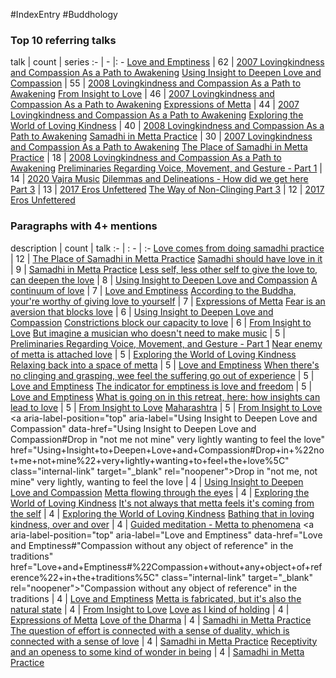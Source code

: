#IndexEntry #Buddhology

### Top 10 referring talks
talk | count | series
:- | - |: -
<a data-href="Love and Emptiness" href="Love+and+Emptiness" class="internal-link" target="_blank" rel="noopener">Love and Emptiness</a> | 62 | <a data-href="2007 Lovingkindness and Compassion As a Path to Awakening" href="2007+Lovingkindness+and+Compassion+As+a+Path+to+Awakening" class="internal-link" target="_blank" rel="noopener">2007 Lovingkindness and Compassion As a Path to Awakening</a>
<a data-href="Using Insight to Deepen Love and Compassion" href="Using+Insight+to+Deepen+Love+and+Compassion" class="internal-link" target="_blank" rel="noopener">Using Insight to Deepen Love and Compassion</a> | 55 | <a data-href="2008 Lovingkindness and Compassion As a Path to Awakening" href="2008+Lovingkindness+and+Compassion+As+a+Path+to+Awakening" class="internal-link" target="_blank" rel="noopener">2008 Lovingkindness and Compassion As a Path to Awakening</a>
<a data-href="From Insight to Love" href="From+Insight+to+Love" class="internal-link" target="_blank" rel="noopener">From Insight to Love</a> | 46 | <a data-href="2007 Lovingkindness and Compassion As a Path to Awakening" href="2007+Lovingkindness+and+Compassion+As+a+Path+to+Awakening" class="internal-link" target="_blank" rel="noopener">2007 Lovingkindness and Compassion As a Path to Awakening</a>
<a data-href="Expressions of Metta" href="Expressions+of+Metta" class="internal-link" target="_blank" rel="noopener">Expressions of Metta</a> | 44 | <a data-href="2007 Lovingkindness and Compassion As a Path to Awakening" href="2007+Lovingkindness+and+Compassion+As+a+Path+to+Awakening" class="internal-link" target="_blank" rel="noopener">2007 Lovingkindness and Compassion As a Path to Awakening</a>
<a data-href="Exploring the World of Loving Kindness" href="Exploring+the+World+of+Loving+Kindness" class="internal-link" target="_blank" rel="noopener">Exploring the World of Loving Kindness</a> | 40 | <a data-href="2008 Lovingkindness and Compassion As a Path to Awakening" href="2008+Lovingkindness+and+Compassion+As+a+Path+to+Awakening" class="internal-link" target="_blank" rel="noopener">2008 Lovingkindness and Compassion As a Path to Awakening</a>
<a data-href="Samadhi in Metta Practice" href="Samadhi+in+Metta+Practice" class="internal-link" target="_blank" rel="noopener">Samadhi in Metta Practice</a> | 30 | <a data-href="2007 Lovingkindness and Compassion As a Path to Awakening" href="2007+Lovingkindness+and+Compassion+As+a+Path+to+Awakening" class="internal-link" target="_blank" rel="noopener">2007 Lovingkindness and Compassion As a Path to Awakening</a>
<a data-href="The Place of Samadhi in Metta Practice" href="The+Place+of+Samadhi+in+Metta+Practice" class="internal-link" target="_blank" rel="noopener">The Place of Samadhi in Metta Practice</a> | 18 | <a data-href="2008 Lovingkindness and Compassion As a Path to Awakening" href="2008+Lovingkindness+and+Compassion+As+a+Path+to+Awakening" class="internal-link" target="_blank" rel="noopener">2008 Lovingkindness and Compassion As a Path to Awakening</a>
<a data-href="Preliminaries Regarding Voice, Movement, and Gesture - Part 1" href="Preliminaries+Regarding+Voice%2C+Movement%2C+and+Gesture+-+Part+1" class="internal-link" target="_blank" rel="noopener">Preliminaries Regarding Voice, Movement, and Gesture - Part 1</a> | 14 | <a data-href="2020 Vajra Music" href="2020+Vajra+Music" class="internal-link" target="_blank" rel="noopener">2020 Vajra Music</a>
<a data-href="Dilemmas and Delineations - How did we get here Part 3" href="Dilemmas+and+Delineations+-+How+did+we+get+here+Part+3" class="internal-link" target="_blank" rel="noopener">Dilemmas and Delineations - How did we get here Part 3</a> | 13 | <a data-href="2017 Eros Unfettered" href="2017+Eros+Unfettered" class="internal-link" target="_blank" rel="noopener">2017 Eros Unfettered</a>
<a data-href="The Way of Non-Clinging Part 3" href="The+Way+of+Non-Clinging+Part+3" class="internal-link" target="_blank" rel="noopener">The Way of Non-Clinging Part 3</a> | 12 | <a data-href="2017 Eros Unfettered" href="2017+Eros+Unfettered" class="internal-link" target="_blank" rel="noopener">2017 Eros Unfettered</a>

### Paragraphs with 4+ mentions
description | count | talk
:- | : - | :-
<a aria-label-position="top" aria-label="The Place of Samadhi in Metta Practice" data-href="The Place of Samadhi in Metta Practice#Love comes from doing samadhi practice\" href="The+Place+of+Samadhi+in+Metta+Practice#Love+comes+from+doing+samadhi+practice%5C" class="internal-link" target="_blank" rel="noopener">Love comes from doing samadhi practice</a> | 12 | <a data-href="The Place of Samadhi in Metta Practice" href="The+Place+of+Samadhi+in+Metta+Practice" class="internal-link" target="_blank" rel="noopener">The Place of Samadhi in Metta Practice</a>
<a aria-label-position="top" aria-label="Samadhi in Metta Practice" data-href="Samadhi in Metta Practice#Samadhi should have love in it\" href="Samadhi+in+Metta+Practice#Samadhi+should+have+love+in+it%5C" class="internal-link" target="_blank" rel="noopener">Samadhi should have love in it</a> | 9 | <a data-href="Samadhi in Metta Practice" href="Samadhi+in+Metta+Practice" class="internal-link" target="_blank" rel="noopener">Samadhi in Metta Practice</a>
<a aria-label-position="top" aria-label="Using Insight to Deepen Love and Compassion" data-href="Using Insight to Deepen Love and Compassion#Less self less other self to give the love to can deepen the love\" href="Using+Insight+to+Deepen+Love+and+Compassion#Less+self+less+other+self+to+give+the+love+to+can+deepen+the+love%5C" class="internal-link" target="_blank" rel="noopener">Less self, less other self to give the love to, can deepen the love</a> | 8 | <a data-href="Using Insight to Deepen Love and Compassion" href="Using+Insight+to+Deepen+Love+and+Compassion" class="internal-link" target="_blank" rel="noopener">Using Insight to Deepen Love and Compassion</a>
<a aria-label-position="top" aria-label="Love and Emptiness" data-href="Love and Emptiness#A continuum of love\" href="Love+and+Emptiness#A+continuum+of+love%5C" class="internal-link" target="_blank" rel="noopener">A continuum of love</a> | 7 | <a data-href="Love and Emptiness" href="Love+and+Emptiness" class="internal-link" target="_blank" rel="noopener">Love and Emptiness</a>
<a aria-label-position="top" aria-label="Expressions of Metta" data-href="Expressions of Metta#According to the Buddha your're worthy of giving love to yourself\" href="Expressions+of+Metta#According+to+the+Buddha+your%27re+worthy+of+giving+love+to+yourself%5C" class="internal-link" target="_blank" rel="noopener">According to the Buddha, your&#x27;re worthy of giving love to yourself</a> | 7 | <a data-href="Expressions of Metta" href="Expressions+of+Metta" class="internal-link" target="_blank" rel="noopener">Expressions of Metta</a>
<a aria-label-position="top" aria-label="Using Insight to Deepen Love and Compassion" data-href="Using Insight to Deepen Love and Compassion#Fear is an aversion that blocks love\" href="Using+Insight+to+Deepen+Love+and+Compassion#Fear+is+an+aversion+that+blocks+love%5C" class="internal-link" target="_blank" rel="noopener">Fear is an aversion that blocks love</a> | 6 | <a data-href="Using Insight to Deepen Love and Compassion" href="Using+Insight+to+Deepen+Love+and+Compassion" class="internal-link" target="_blank" rel="noopener">Using Insight to Deepen Love and Compassion</a>
<a aria-label-position="top" aria-label="From Insight to Love" data-href="From Insight to Love#Constrictions block our capacity to love\" href="From+Insight+to+Love#Constrictions+block+our+capacity+to+love%5C" class="internal-link" target="_blank" rel="noopener">Constrictions block our capacity to love</a> | 6 | <a data-href="From Insight to Love" href="From+Insight+to+Love" class="internal-link" target="_blank" rel="noopener">From Insight to Love</a>
<a aria-label-position="top" aria-label="Preliminaries Regarding Voice, Movement, and Gesture - Part 1" data-href="Preliminaries Regarding Voice, Movement, and Gesture - Part 1#But imagine a musician who doesn't need to make music\" href="Preliminaries+Regarding+Voice%2C+Movement%2C+and+Gesture+-+Part+1#But+imagine+a+musician+who+doesn%27t+need+to+make+music%5C" class="internal-link" target="_blank" rel="noopener">But imagine a musician who doesn&#x27;t need to make music</a> | 5 | <a data-href="Preliminaries Regarding Voice, Movement, and Gesture - Part 1" href="Preliminaries+Regarding+Voice%2C+Movement%2C+and+Gesture+-+Part+1" class="internal-link" target="_blank" rel="noopener">Preliminaries Regarding Voice, Movement, and Gesture - Part 1</a>
<a aria-label-position="top" aria-label="Exploring the World of Loving Kindness" data-href="Exploring the World of Loving Kindness#Near enemy of metta is attached love\" href="Exploring+the+World+of+Loving+Kindness#Near+enemy+of+metta+is+attached+love%5C" class="internal-link" target="_blank" rel="noopener">Near enemy of metta is attached love</a> | 5 | <a data-href="Exploring the World of Loving Kindness" href="Exploring+the+World+of+Loving+Kindness" class="internal-link" target="_blank" rel="noopener">Exploring the World of Loving Kindness</a>
<a aria-label-position="top" aria-label="Love and Emptiness" data-href="Love and Emptiness#Relaxing back into a space of metta\" href="Love+and+Emptiness#Relaxing+back+into+a+space+of+metta%5C" class="internal-link" target="_blank" rel="noopener">Relaxing back into a space of metta</a> | 5 | <a data-href="Love and Emptiness" href="Love+and+Emptiness" class="internal-link" target="_blank" rel="noopener">Love and Emptiness</a>
<a aria-label-position="top" aria-label="Love and Emptiness" data-href="Love and Emptiness#When there's no clinging and grasping wee feel the suffering go out of experience\" href="Love+and+Emptiness#When+there%27s+no+clinging+and+grasping+wee+feel+the+suffering+go+out+of+experience%5C" class="internal-link" target="_blank" rel="noopener">When there&#x27;s no clinging and grasping, wee feel the suffering go out of experience</a> | 5 | <a data-href="Love and Emptiness" href="Love+and+Emptiness" class="internal-link" target="_blank" rel="noopener">Love and Emptiness</a>
<a aria-label-position="top" aria-label="Love and Emptiness" data-href="Love and Emptiness#The indicator for emptiness is love and freedom\" href="Love+and+Emptiness#The+indicator+for+emptiness+is+love+and+freedom%5C" class="internal-link" target="_blank" rel="noopener">The indicator for emptiness is love and freedom</a> | 5 | <a data-href="Love and Emptiness" href="Love+and+Emptiness" class="internal-link" target="_blank" rel="noopener">Love and Emptiness</a>
<a aria-label-position="top" aria-label="From Insight to Love" data-href="From Insight to Love#What is going on in this retreat here how insights can lead to love\" href="From+Insight+to+Love#What+is+going+on+in+this+retreat+here+how+insights+can+lead+to+love%5C" class="internal-link" target="_blank" rel="noopener">What is going on in this retreat, here: how insights can lead to love</a> | 5 | <a data-href="From Insight to Love" href="From+Insight+to+Love" class="internal-link" target="_blank" rel="noopener">From Insight to Love</a>
<a aria-label-position="top" aria-label="From Insight to Love" data-href="From Insight to Love#Maharashtra\" href="From+Insight+to+Love#Maharashtra%5C" class="internal-link" target="_blank" rel="noopener">Maharashtra</a> | 5 | <a data-href="From Insight to Love" href="From+Insight+to+Love" class="internal-link" target="_blank" rel="noopener">From Insight to Love</a>
<a aria-label-position="top" aria-label="Using Insight to Deepen Love and Compassion" data-href="Using Insight to Deepen Love and Compassion#Drop in "not me not mine" very lightly wanting to feel the love\" href="Using+Insight+to+Deepen+Love+and+Compassion#Drop+in+%22not+me+not+mine%22+very+lightly+wanting+to+feel+the+love%5C" class="internal-link" target="_blank" rel="noopener">Drop in &quot;not me, not mine&quot; very lightly, wanting to feel the love</a> | 4 | <a data-href="Using Insight to Deepen Love and Compassion" href="Using+Insight+to+Deepen+Love+and+Compassion" class="internal-link" target="_blank" rel="noopener">Using Insight to Deepen Love and Compassion</a>
<a aria-label-position="top" aria-label="Exploring the World of Loving Kindness" data-href="Exploring the World of Loving Kindness#Metta flowing through the eyes\" href="Exploring+the+World+of+Loving+Kindness#Metta+flowing+through+the+eyes%5C" class="internal-link" target="_blank" rel="noopener">Metta flowing through the eyes</a> | 4 | <a data-href="Exploring the World of Loving Kindness" href="Exploring+the+World+of+Loving+Kindness" class="internal-link" target="_blank" rel="noopener">Exploring the World of Loving Kindness</a>
<a aria-label-position="top" aria-label="Exploring the World of Loving Kindness" data-href="Exploring the World of Loving Kindness#It's not always that metta feels it's coming from the self\" href="Exploring+the+World+of+Loving+Kindness#It%27s+not+always+that+metta+feels+it%27s+coming+from+the+self%5C" class="internal-link" target="_blank" rel="noopener">It&#x27;s not always that metta feels it&#x27;s coming from the self</a> | 4 | <a data-href="Exploring the World of Loving Kindness" href="Exploring+the+World+of+Loving+Kindness" class="internal-link" target="_blank" rel="noopener">Exploring the World of Loving Kindness</a>
<a aria-label-position="top" aria-label="Guided meditation - Metta to phenomena" data-href="Guided meditation - Metta to phenomena#Bathing that in loving kindness over and over\" href="Guided+meditation+-+Metta+to+phenomena#Bathing+that+in+loving+kindness+over+and+over%5C" class="internal-link" target="_blank" rel="noopener">Bathing that in loving kindness, over and over</a> | 4 | <a data-href="Guided meditation - Metta to phenomena" href="Guided+meditation+-+Metta+to+phenomena" class="internal-link" target="_blank" rel="noopener">Guided meditation - Metta to phenomena</a>
<a aria-label-position="top" aria-label="Love and Emptiness" data-href="Love and Emptiness#"Compassion without any object of reference" in the traditions\" href="Love+and+Emptiness#%22Compassion+without+any+object+of+reference%22+in+the+traditions%5C" class="internal-link" target="_blank" rel="noopener">&quot;Compassion without any object of reference&quot; in the traditions</a> | 4 | <a data-href="Love and Emptiness" href="Love+and+Emptiness" class="internal-link" target="_blank" rel="noopener">Love and Emptiness</a>
<a aria-label-position="top" aria-label="From Insight to Love" data-href="From Insight to Love#Metta is fabricated but it's also the natural state\" href="From+Insight+to+Love#Metta+is+fabricated+but+it%27s+also+the+natural+state%5C" class="internal-link" target="_blank" rel="noopener">Metta is fabricated, but it&#x27;s also the natural state</a> | 4 | <a data-href="From Insight to Love" href="From+Insight+to+Love" class="internal-link" target="_blank" rel="noopener">From Insight to Love</a>
<a aria-label-position="top" aria-label="Expressions of Metta" data-href="Expressions of Metta#Love as I kind of holding\" href="Expressions+of+Metta#Love+as+I+kind+of+holding%5C" class="internal-link" target="_blank" rel="noopener">Love as I kind of holding</a> | 4 | <a data-href="Expressions of Metta" href="Expressions+of+Metta" class="internal-link" target="_blank" rel="noopener">Expressions of Metta</a>
<a aria-label-position="top" aria-label="Samadhi in Metta Practice" data-href="Samadhi in Metta Practice#Love of the Dharma\" href="Samadhi+in+Metta+Practice#Love+of+the+Dharma%5C" class="internal-link" target="_blank" rel="noopener">Love of the Dharma</a> | 4 | <a data-href="Samadhi in Metta Practice" href="Samadhi+in+Metta+Practice" class="internal-link" target="_blank" rel="noopener">Samadhi in Metta Practice</a>
<a aria-label-position="top" aria-label="Samadhi in Metta Practice" data-href="Samadhi in Metta Practice#The question of effort is connected with a sense of duality which is connected with a sense of love\" href="Samadhi+in+Metta+Practice#The+question+of+effort+is+connected+with+a+sense+of+duality+which+is+connected+with+a+sense+of+love%5C" class="internal-link" target="_blank" rel="noopener">The question of effort is connected with a sense of duality, which is connected with a sense of love</a> | 4 | <a data-href="Samadhi in Metta Practice" href="Samadhi+in+Metta+Practice" class="internal-link" target="_blank" rel="noopener">Samadhi in Metta Practice</a>
<a aria-label-position="top" aria-label="Samadhi in Metta Practice" data-href="Samadhi in Metta Practice#Receptivity and an openess to some kind of wonder in being\" href="Samadhi+in+Metta+Practice#Receptivity+and+an+openess+to+some+kind+of+wonder+in+being%5C" class="internal-link" target="_blank" rel="noopener">Receptivity and an openess to some kind of wonder in being</a> | 4 | <a data-href="Samadhi in Metta Practice" href="Samadhi+in+Metta+Practice" class="internal-link" target="_blank" rel="noopener">Samadhi in Metta Practice</a>

